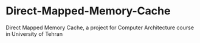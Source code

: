 # Direct-Mapped-Memory-Cache
Direct Mapped Memory Cache, a project for Computer Architecture course in University of Tehran
